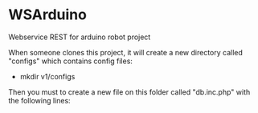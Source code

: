 # WSArduino
Webservice REST for arduino robot project

When someone clones this project, it will create a new directory called "configs" which contains config files:
- mkdir v1/configs

Then you must to create a new file on this folder called "db.inc.php" with the following lines:
<?php 

define("HOST_NAME", "localhost"); //IP of server
define("DATABASE_NAME", "arduino"); //Database name
define("USER", "root"); //user with rights on the database
define("PASSWORD", "abc123"); //password of user

Run the REST webservice.

